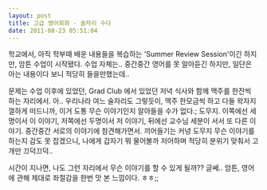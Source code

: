 ```yaml
---
layout: post
title: 고급 영어회화 - 술자리 수다
date: 2011-08-23 05:51:04
---
```


학교에서, 아직 학부때 배운 내용들을 복습하는 'Summer Review Session'이긴 하지만, 암튼 수업이 시작됐다. 수업 자체는.. 중간중간 영어를 못 알아듣긴 하지만, 일단은 아는 내용이다 보니 적당히 들을만했는데..

문제는 수업 이후에 있었던, Grad Club 에서 있었던 저녁 식사와 함께 맥주를 한잔씩 하는 자리에서. 아.. 우리나라 여느 술자리도 그렇듯이, 맥주 한모금씩 하고 다들 왁자지껄하게 떠드니까, 이거 도통 무슨 이야기인지 알아들을 수가 없다.; 도무지. 이쪽에선 세명이서 이 이야기, 저쪽에선 두명이서 저 이야기, 뒤에선 교수님 세분이 서서 또 다른 이야기. 중간중간 서로의 이야기에 참견해가면서. 끼어들기는 커녕 도무지 무슨 이야기를 하는지 감도 못 잡겠으니, 나에게 갑자기 뭐 물어볼까 저어하며 적당히 분위기 맞춰서 고개만 끄덕끄덕..

시간이 지나면, 나도 그런 자리에서 무슨 이야기를 할 수 있게 될까?? 글쎄.. 암튼, 영어에 관해 제대로 좌절감을 한번 맛 본 느낌이다. ㅎㅎ;;